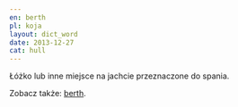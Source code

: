 ```yaml
---
en: berth
pl: koja
layout: dict_word
date: 2013-12-27
cat: hull
---
```


Łóżko lub inne miejsce na jachcie przeznaczone do spania.

Zobacz także: [berth](/dict/b/berth-2/).
